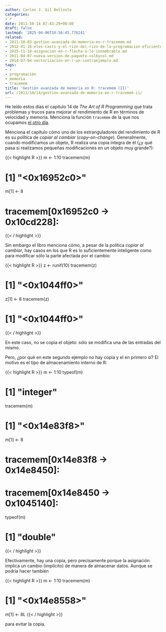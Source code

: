 ```yaml
---
author: Carlos J. Gil Bellosta
categories:
- r
date: 2011-10-14 07:43:29+00:00
draft: false
lastmod: '2025-04-06T18:56:45.776241'
related:
- 2011-10-03-gestion-avanzada-de-memoria-en-r-tracemem.md
- 2012-01-16-eles-casts-y-el-rizo-del-rizo-de-la-programacion-eficiente-con-r.md
- 2015-11-10-asignacion-en-r-flecha-o-lo-innombrable.md
- 2011-04-07-nueva-version-de-paquete-colbycol.md
- 2014-07-04-vectorizacion-en-r-un-contraejemplo.md
tags:
- r
- programación
- memoria
- tracemem
title: 'Gestión avanzada de memoria en R: tracemem (II)'
url: /2011/10/14/gestion-avanzada-de-memoria-en-r-tracemem-ii/
---
```


He leído estos días el capítulo 14 de _The Art of R Programming_ que trata problemas y trucos para mejorar el rendimiento de R en términos de velocidad y memoria. Menciona la función `tracemem` de la que nos ocupamos [el otro día](http://www.datanalytics.com/2011/10/03/gestion-avanzada-de-memoria-en-r-tracemem/).

Menciona el capítulo cómo uno de los estranguladores del rendimiento de R es su política de _copiar al cambiar_ (_copy-on-change_). Generalmente, cuando modificamos un objeto, R realiza una copia íntegra de él (¿y qué pasa si realizamos pequeñas modificaciones en un objeto muy grande?):


{{< highlight R >}}
m <- 1:10
tracemem(m)
# [1] "<0x16952c0>"
m[1] <- 8
# tracemem[0x16952c0 -> 0x10cd228]:
{{< / highlight >}}


Sin embargo el libro menciona cómo, a pesar de la política _copiar al cambiar_, hay casos en los que R es lo suficientemente inteligente como para modificar sólo la parte afectada por el cambio:


{{< highlight R >}}
z <- runif(10)
tracemem(z)
# [1] "<0x1044ff0>"
z[1] <- 8
tracemem(z)
# [1] "<0x1044ff0>"
{{< / highlight >}}


En este caso, no se copia el objeto: sólo se modifica una de las entradas del mismo.

Pero, ¿por qué en este segundo ejemplo no hay copia y el en primero sí? El motivo es el tipo de almacenamiento interno de R:


{{< highlight R >}}
m <- 1:10
typeof(m)
# [1] "integer"
tracemem(m)
# [1] "<0x14e83f8>"
m[1] <- 8
# tracemem[0x14e83f8 -> 0x14e8450]:
# tracemem[0x14e8450 -> 0x1045140]:
typeof(m)
# [1] "double"
{{< / highlight >}}

Efectivamente, hay una copia, pero precisamente porque la asignación implica un cambio (implícito) de manera de almacenar datos. Aunque se podría hacer también


{{< highlight R >}}
m <- 1:10
tracemem(m)
# [1] "<0x14e8558>"
m[1] <- 8L
{{< / highlight >}}


para evitar la copia.